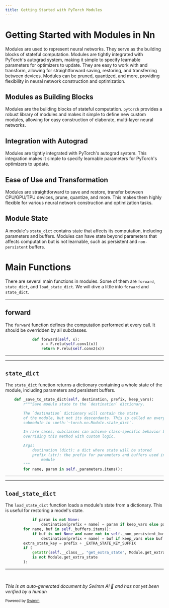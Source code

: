 ```yaml
---
title: Getting Started with PyTorch Modules
---
```

# Getting Started with Modules in Nn

Modules are used to represent neural networks. They serve as the building blocks of stateful computation. Modules are tightly integrated with PyTorch's autograd system, making it simple to specify learnable parameters for optimizers to update. They are easy to work with and transform, allowing for straightforward saving, restoring, and transferring between devices. Modules can be pruned, quantized, and more, providing flexibility in neural network construction and optimization.

## Modules as Building Blocks

Modules are the building blocks of stateful computation. <SwmToken path="tools/nightly.py" pos="306:1:1" line-data="    pytorch, platform = &quot;&quot;, &quot;&quot;">`pytorch`</SwmToken> provides a robust library of modules and makes it simple to define new custom modules, allowing for easy construction of elaborate, multi-layer neural networks.

## Integration with Autograd

Modules are tightly integrated with PyTorch's autograd system. This integration makes it simple to specify learnable parameters for PyTorch's optimizers to update.

## Ease of Use and Transformation

Modules are straightforward to save and restore, transfer between CPU/GPU/TPU devices, prune, quantize, and more. This makes them highly flexible for various neural network construction and optimization tasks.

## Module State

A module's <SwmToken path="torch/nn/modules/module.py" pos="2090:14:14" line-data="        submodule in :meth:`~torch.nn.Module.state_dict`.">`state_dict`</SwmToken> contains state that affects its computation, including parameters and buffers. Modules can have state beyond parameters that affects computation but is not learnable, such as persistent and <SwmToken path="torch/nn/modules/module.py" pos="529:17:19" line-data="        only difference between a persistent buffer and a non-persistent buffer">`non-persistent`</SwmToken> buffers.

# Main Functions

There are several main functions in modules. Some of them are <SwmToken path="torch/nn/modules/module.py" pos="416:3:3" line-data="            def forward(self, x):">`forward`</SwmToken>, <SwmToken path="torch/nn/modules/module.py" pos="2090:14:14" line-data="        submodule in :meth:`~torch.nn.Module.state_dict`.">`state_dict`</SwmToken>, and <SwmToken path="test/distributed/checkpoint/e2e/test_e2e_save_and_load.py" pos="78:3:3" line-data="    def load_state_dict(self, state_dict):">`load_state_dict`</SwmToken>. We will dive a little into <SwmToken path="torch/nn/modules/module.py" pos="416:3:3" line-data="            def forward(self, x):">`forward`</SwmToken> and <SwmToken path="torch/nn/modules/module.py" pos="2090:14:14" line-data="        submodule in :meth:`~torch.nn.Module.state_dict`.">`state_dict`</SwmToken>.

<SwmSnippet path="/torch/nn/modules/module.py" line="416">

---

## forward

The <SwmToken path="torch/nn/modules/module.py" pos="416:3:3" line-data="            def forward(self, x):">`forward`</SwmToken> function defines the computation performed at every call. It should be overridden by all subclasses.

```python
            def forward(self, x):
                x = F.relu(self.conv1(x))
                return F.relu(self.conv2(x))
```

---

</SwmSnippet>

<SwmSnippet path="/torch/nn/modules/module.py" line="2085">

---

## <SwmToken path="torch/nn/modules/module.py" pos="2090:14:14" line-data="        submodule in :meth:`~torch.nn.Module.state_dict`.">`state_dict`</SwmToken>

The <SwmToken path="torch/nn/modules/module.py" pos="2090:14:14" line-data="        submodule in :meth:`~torch.nn.Module.state_dict`.">`state_dict`</SwmToken> function returns a dictionary containing a whole state of the module, including parameters and persistent buffers.

```python
    def _save_to_state_dict(self, destination, prefix, keep_vars):
        r"""Save module state to the `destination` dictionary.

        The `destination` dictionary will contain the state
        of the module, but not its descendants. This is called on every
        submodule in :meth:`~torch.nn.Module.state_dict`.

        In rare cases, subclasses can achieve class-specific behavior by
        overriding this method with custom logic.

        Args:
            destination (dict): a dict where state will be stored
            prefix (str): the prefix for parameters and buffers used in this
                module
        """
        for name, param in self._parameters.items():
```

---

</SwmSnippet>

<SwmSnippet path="/torch/nn/modules/module.py" line="2101">

---

## <SwmToken path="test/distributed/checkpoint/e2e/test_e2e_save_and_load.py" pos="78:3:3" line-data="    def load_state_dict(self, state_dict):">`load_state_dict`</SwmToken>

The <SwmToken path="test/distributed/checkpoint/e2e/test_e2e_save_and_load.py" pos="78:3:3" line-data="    def load_state_dict(self, state_dict):">`load_state_dict`</SwmToken> function loads a module's state from a dictionary. This is useful for restoring a model's state.

```python
            if param is not None:
                destination[prefix + name] = param if keep_vars else param.detach()
        for name, buf in self._buffers.items():
            if buf is not None and name not in self._non_persistent_buffers_set:
                destination[prefix + name] = buf if keep_vars else buf.detach()
        extra_state_key = prefix + _EXTRA_STATE_KEY_SUFFIX
        if (
            getattr(self.__class__, "get_extra_state", Module.get_extra_state)
            is not Module.get_extra_state
        ):
```

---

</SwmSnippet>

&nbsp;

*This is an auto-generated document by Swimm AI 🌊 and has not yet been verified by a human*

<SwmMeta version="3.0.0" repo-id="Z2l0aHViJTNBJTNBcHl0b3JjaC1hdXRvZG9jcy1kZW1vJTNBJTNBU3dpbW0tRGVtbw==" repo-name="pytorch-autodocs-demo"><sup>Powered by [Swimm](https://app.swimm.io/)</sup></SwmMeta>
